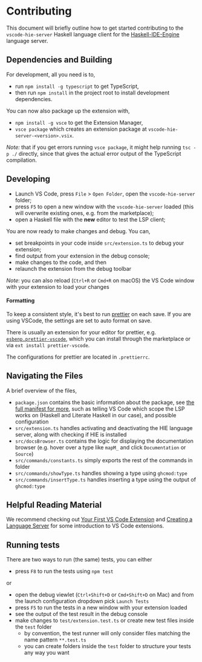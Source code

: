 # Contributing

This document will briefly outline how to get started contributing to the `vscode-hie-server` Haskell language client for the [Haskell-IDE-Engine](https://github.com/haskell/haskell-ide-engine) language server.

## Dependencies and Building

For development, all you need is to,

* run `npm install -g typescript` to get TypeScript,
* then run `npm install` in the project root to install development dependencies.

You can now also package up the extension with,

* `npm install -g vsce` to get the Extension Manager,
* `vsce package` which creates an extension package at `vscode-hie-server-<version>.vsix`.

_Note:_ that if you get errors running `vsce package`, it might help running `tsc -p ./` directly, since that gives the actual error output of the TypeScript compilation.

## Developing

* Launch VS Code, press `File` > `Open Folder`, open the `vscode-hie-server` folder;
* press `F5` to open a new window with the `vscode-hie-server` loaded (this will overwrite existing ones, e.g. from the marketplace);
* open a Haskell file with the **new** editor to test the LSP client;

You are now ready to make changes and debug. You can,

* set breakpoints in your code inside `src/extension.ts` to debug your extension;
* find output from your extension in the debug console;
* make changes to the code, and then
* relaunch the extension from the debug toolbar

_Note_: you can also reload (`Ctrl+R` or `Cmd+R` on macOS) the VS Code window with your extension to load your changes

#### Formatting

To keep a consistent style, it's best to run [prettier](https://prettier.io) on each save. If you are using VSCode, the settings are set to auto format on save.

There is usually an extension for your editor for prettier, e.g. [`esbenp.prettier-vscode`](https://marketplace.visualstudio.com/items?itemName=esbenp.prettier-vscode), which you can install through the marketplace or via `ext install prettier-vscode`.

The configurations for prettier are located in `.prettierrc`.

## Navigating the Files

A brief overview of the files,

* `package.json` contains the basic information about the package, see [the full manifest for more](https://code.visualstudio.com/docs/extensionAPI/extension-manifest), such as telling VS Code which scope the LSP works on (Haskell and Literate Haskell in our case), and possible configuration
* `src/extension.ts` handles activating and deactivating the HIE language server, along with checking if HIE is installed
* `src/docsBrowser.ts` contains the logic for displaying the documentation browser (e.g. hover over a type like `mapM_` and click `Documentation` or `Source`)
* `src/commands/constants.ts` simply exports the rest of the commands in folder
* `src/commands/showType.ts` handles showing a type using `ghcmod:type`
* `src/commands/insertType.ts` handles inserting a type using the output of `ghcmod:type`

## Helpful Reading Material

We recommend checking out [Your First VS Code Extension](https://code.visualstudio.com/docs/extensions/example-hello-world) and [Creating a Language Server](https://code.visualstudio.com/docs/extensions/example-language-server) for some introduction to VS Code extensions.

## Running tests

There are two ways to run (the same) tests, you can either

* press `F8` to run the tests using `npm test`

or

* open the debug viewlet (`Ctrl+Shift+D` or `Cmd+Shift+D` on Mac) and from the launch configuration dropdown pick `Launch Tests`
* press `F5` to run the tests in a new window with your extension loaded
* see the output of the test result in the debug console
* make changes to `test/extension.test.ts` or create new test files inside the `test` folder
  * by convention, the test runner will only consider files matching the name pattern `**.test.ts`
  * you can create folders inside the `test` folder to structure your tests any way you want
